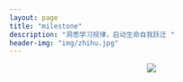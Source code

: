 ```yaml
---
layout: page
title: "milestone"
description: "洞悉学习规律，启动生命自我跃迁 "
header-img: "img/zhihu.jpg"
---
```



<center>
    <p><img src="http://7xlfkx.com1.z0.glb.clouddn.com/white2.jpg" align="center"></p>
</center>









